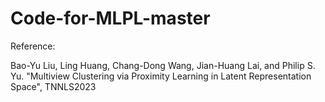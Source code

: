 # Code-for-MLPL-master

Reference:

Bao-Yu Liu, Ling Huang, Chang-Dong Wang, Jian-Huang Lai, and Philip S. Yu. "Multiview Clustering via Proximity Learning in Latent Representation Space", TNNLS2023
